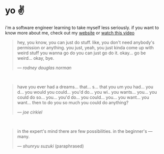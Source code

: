 # yo ✌️

i'm a software engineer learning to take myself less seriously. if you want to know more about me, check out my [website](https://andrewjmcgehee.com) or [watch this video](https://youtu.be/dQw4w9WgXcQ?si=oBgoCQwZpZQ0Zz_o)

> hey, you know, you can just do stuff. like, you don't need anybody's permission or anything. you
> just, yeah, you just kinda come up with weird stuff you wanna go do you can just go do it. okay...
> go be weird... okay, bye.
> 
> &mdash; _rodney douglas norman_

<br/>

> have you ever had a dreams... that... s... that you um you had... you d... you would you could...
> you'd do... you wi.. you wants... you... you could do so... you... you'd do... you could... you...
> you want... you want... then to do you so much you could do anything?
> 
> &mdash; _joe cirkiel_

<br/>

> in the expert's mind there are few possibilities. in the beginner's &mdash; many.
> 
> &mdash; _shunryu suzuki_ (paraphrased)

